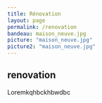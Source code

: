 ```yaml
---
title: Rénovation
layout: page
permalink: /renovation
bandeau: maison_neuve.jpg
picture: "maison_neuve.jpg"
picture2: "maison_neuve.jpg"
---
```


## renovation

Loremkqhbckhbwdbc




